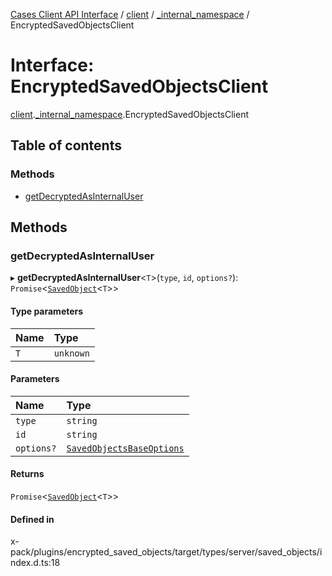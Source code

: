 [Cases Client API Interface](../README.md) / [client](../modules/client.md) / [\_internal\_namespace](../modules/client._internal_namespace.md) / EncryptedSavedObjectsClient

# Interface: EncryptedSavedObjectsClient

[client](../modules/client.md).[_internal_namespace](../modules/client._internal_namespace.md).EncryptedSavedObjectsClient

## Table of contents

### Methods

- [getDecryptedAsInternalUser](client._internal_namespace.EncryptedSavedObjectsClient.md#getdecryptedasinternaluser)

## Methods

### getDecryptedAsInternalUser

▸ **getDecryptedAsInternalUser**<`T`\>(`type`, `id`, `options?`): `Promise`<[`SavedObject`](client._internal_namespace.SavedObject.md)<`T`\>\>

#### Type parameters

| Name | Type |
| :------ | :------ |
| `T` | `unknown` |

#### Parameters

| Name | Type |
| :------ | :------ |
| `type` | `string` |
| `id` | `string` |
| `options?` | [`SavedObjectsBaseOptions`](client._internal_namespace.SavedObjectsBaseOptions.md) |

#### Returns

`Promise`<[`SavedObject`](client._internal_namespace.SavedObject.md)<`T`\>\>

#### Defined in

x-pack/plugins/encrypted_saved_objects/target/types/server/saved_objects/index.d.ts:18
